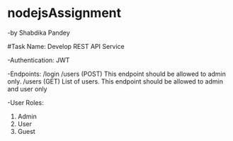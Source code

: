 # nodejsAssignment
-by Shabdika Pandey

#Task Name: Develop REST API Service

-Authentication: JWT

-Endpoints:
/login
/users (POST) This endpoint should be allowed to admin only.
/users (GET) List of users. This endpoint should be allowed to admin and user only

-User Roles:
1. Admin
2. User
3. Guest
